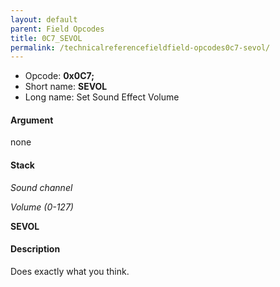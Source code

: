 ```yaml
---
layout: default
parent: Field Opcodes
title: 0C7_SEVOL
permalink: /technicalreferencefieldfield-opcodes0c7-sevol/
---
```


-   Opcode: **0x0C7;**
-   Short name: **SEVOL**
-   Long name: Set Sound Effect Volume

#### Argument

none

#### Stack

  
*Sound channel*

*Volume (0-127)*

**SEVOL**

#### Description

Does exactly what you think.
